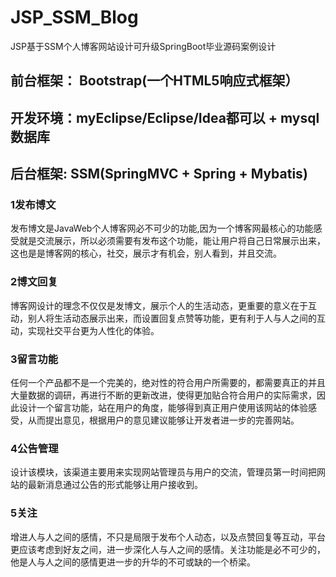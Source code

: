 # JSP_SSM_Blog
JSP基于SSM个人博客网站设计可升级SpringBoot毕业源码案例设计
## 前台框架： Bootstrap(一个HTML5响应式框架）
## 开发环境：myEclipse/Eclipse/Idea都可以 + mysql数据库
## 后台框架: SSM(SpringMVC + Spring + Mybatis) 

### 1发布博文
发布博文是JavaWeb个人博客网必不可少的功能,因为一个博客网最核心的功能感受就是交流展示，所以必须需要有发布这个功能，能让用户将自己日常展示出来，这也是是博客网的核心，社交，展示才有机会，别人看到，并且交流。
### 2博文回复
博客网设计的理念不仅仅是发博文，展示个人的生活动态，更重要的意义在于互动，别人将生活动态展示出来，而设置回复点赞等功能，更有利于人与人之间的互动，实现社交平台更为人性化的体验。
### 3留言功能
任何一个产品都不是一个完美的，绝对性的符合用户所需要的，都需要真正的并且大量数据的调研，再进行不断的更新改进，使得更加贴合符合用户的实际需求，因此设计一个留言功能，站在用户的角度，能够得到真正用户使用该网站的体验感受，从而提出意见，根据用户的意见建议能够让开发者进一步的完善网站。
### 4公告管理
设计该模块，该渠道主要用来实现网站管理员与用户的交流，管理员第一时间把网站的最新消息通过公告的形式能够让用户接收到。
### 5关注
增进人与人之间的感情，不只是局限于发布个人动态，以及点赞回复等互动，平台更应该考虑到好友之间，进一步深化人与人之间的感情。关注功能是必不可少的，他是人与人之间的感情更进一步的升华的不可或缺的一个桥梁。
